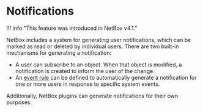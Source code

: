 # Notifications

!!! info "This feature was introduced in NetBox v4.1."

NetBox includes a system for generating user notifications, which can be marked as read or deleted by individual users. There are two built-in mechanisms for generating a notification:

* A user can subscribe to an object. When that object is modified, a notification is created to inform the user of the change.
* An [event rule](./event-rules.md) can be defined to automatically generate a notification for one or more users in response to specific system events.

Additionally, NetBox plugins can generate notifications for their own purposes.
